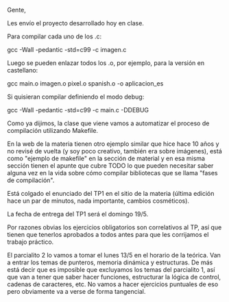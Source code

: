  Gente,


   Les envío el proyecto desarrollado hoy en clase.

   Para compilar cada uno de los .c:

gcc -Wall -pedantic -std=c99 -c imagen.c

   Luego se pueden enlazar todos los .o, por ejemplo, para la versión en castellano:

gcc main.o imagen.o pixel.o spanish.o -o aplicacion_es

   Si quisieran compilar definiendo el modo debug:

gcc -Wall -pedantic -std=c99 -c main.c -DDEBUG

   Como ya dijimos, la clase que viene vamos a automatizar el proceso de compilación utilizando Makefile.

   En la web de la materia tienen otro ejemplo similar que hice hace 10 años y no revisé de vuelta (y soy poco creativo, también era sobre imágenes), está como "ejemplo de makefile" en la sección de material y en esa misma sección tienen el apunte que cubre TODO lo que pueden necesitar saber alguna vez en la vida sobre cómo compilar bibliotecas que se llama "fases de compilación".


   Está colgado el enunciado del TP1 en el sitio de la materia (última edición hace un par de minutos, nada importante, cambios cosméticos).

   La fecha de entrega del TP1 será el domingo 19/5.

   Por razones obvias los ejercicios obligatorios son correlativos al TP, así que tienen que tenerlos aprobados a todos antes para que les corrijamos el trabajo práctico.


   El parcialito 2 lo vamos a tomar el lunes 13/5 en el horario de la teórica. Van a entrar los temas de punteros, memoria dinámica  y estructuras. De más está decir que es imposible que excluyamos los temas del parcialito 1, así que van a tener que saber hacer funciones, estructurar la lógica de control, cadenas de caracteres, etc. No vamos a hacer ejercicios puntuales de eso pero obviamente va a verse de forma tangencial.


